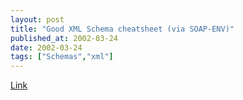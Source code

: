```yaml
---
layout: post
title: "Good XML Schema cheatsheet (via SOAP-ENV)"
published_at: 2002-03-24
date: 2002-03-24
tags: ["Schemas","xml"]
---
```


[Link](http://www.vbxml.com/xml/articles/xsd/)  